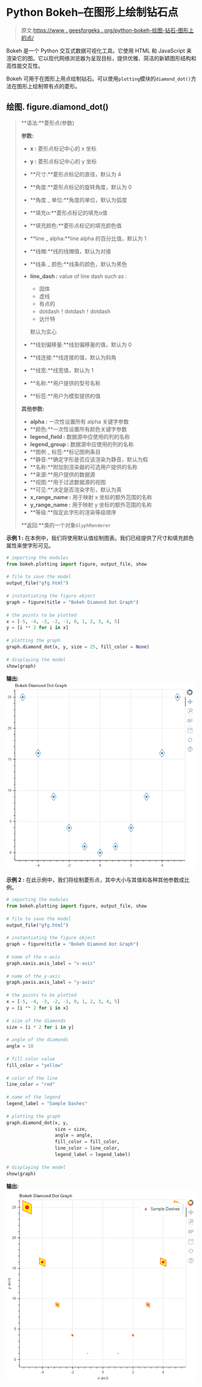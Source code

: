 # Python Bokeh–在图形上绘制钻石点

> 原文:[https://www . geesforgeks . org/python-bokeh-绘图-钻石-图形上的点/](https://www.geeksforgeeks.org/python-bokeh-plotting-diamond-dots-on-a-graph/)

Bokeh 是一个 Python 交互式数据可视化工具。它使用 HTML 和 JavaScript 来渲染它的图。它以现代网络浏览器为呈现目标，提供优雅、简洁的新颖图形结构和高性能交互性。

Bokeh 可用于在图形上用点绘制钻石。可以使用`plotting`模块的`diamond_dot()`方法在图形上绘制带有点的菱形。

## 绘图. figure.diamond_dot()

> **语法:**菱形点(参数)
> 
> **参数:**
> 
> *   **x :** 菱形点标记中心的 x 坐标
> *   **y :** 菱形点标记中心的 y 坐标
> *   **尺寸:**菱形点标记的直径，默认为 4
> *   **角度:**菱形点标记的旋转角度，默认为 0
> *   **角度 _ 单位:**角度的单位，默认为弧度
> *   **填充α:**菱形点标记的填充α值
> *   **填充颜色:**菱形点标记的填充颜色值
> *   **line _ alpha:**line alpha 的百分比值，默认为 1
> *   **线帽:**线的线帽值，默认为对接
> *   **线条 _ 颜色:**线条的颜色，默认为黑色
> *   **line_dash :** value of line dash such as :
>     *   固体
>     *   虚线
>     *   有点的
>     *   dotdash！dotdash！dotdash
>     *   达什特
>     
>     默认为实心
>     
>     
> *   **线划偏移量:**线划偏移量的值，默认为 0
> *   **线连接:**线连接的值，默认为斜角
> *   **线宽:**线宽值，默认为 1
> *   **名称:**用户提供的型号名称
> *   **标签:**用户为模型提供的值
> 
> **其他参数:**
> 
> *   **alpha :** 一次性设置所有 alpha 关键字参数
> *   **颜色:**一次性设置所有颜色关键字参数
> *   **legend_field :** 数据源中应使用的列的名称
> *   **legend_group :** 数据源中应使用的列的名称
> *   **图例 _ 标签:**标记图例条目
> *   **静音:**确定字形是否应该渲染为静音，默认为假
> *   **名称:**附加到渲染器的可选用户提供的名称
> *   **来源:**用户提供的数据源
> *   **视图:**用于过滤数据源的视图
> *   **可见:**决定是否渲染字形，默认为真
> *   **x_range_name :** 用于映射 x 坐标的额外范围的名称
> *   **y_range_name :** 用于映射 y 坐标的额外范围的名称
> *   **等级:**指定此字形的渲染等级顺序
> 
> **返回:**类的一个对象`GlyphRenderer`

**示例 1 :** 在本例中，我们将使用默认值绘制图表。我们已经提供了尺寸和填充颜色属性来使字形可见。

```py
# importing the modules
from bokeh.plotting import figure, output_file, show

# file to save the model
output_file("gfg.html")

# instantiating the figure object
graph = figure(title = "Bokeh Diamond Dot Graph")

# the points to be plotted
x = [-5, -4, -3, -2, -1, 0, 1, 2, 3, 4, 5]
y = [i ** 2 for i in x]

# plotting the graph
graph.diamond_dot(x, y, size = 25, fill_color = None)

# displaying the model
show(graph)
```

**输出:**
![](img/411dc6ae1cb7400f6e44953979a0c046.png)

**示例 2 :** 在此示例中，我们将绘制菱形点，其中大小与其值和各种其他参数成比例。

```py
# importing the modules
from bokeh.plotting import figure, output_file, show

# file to save the model
output_file("gfg.html")

# instantiating the figure object
graph = figure(title = "Bokeh Diamond Dot Graph")

# name of the x-axis
graph.xaxis.axis_label = "x-axis"

# name of the y-axis
graph.yaxis.axis_label = "y-axis"

# the points to be plotted
x = [-5, -4, -3, -2, -1, 0, 1, 2, 3, 4, 5]
y = [i ** 2 for i in x]

# size of the diamonds
size = [i * 2 for i in y]

# angle of the diamonds
angle = 10

# fill color value
fill_color = "yellow"

# color of the line
line_color = "red"

# name of the legend
legend_label = "Sample Dashes"

# plotting the graph
graph.diamond_dot(x, y,
                  size = size,
                  angle = angle,
                  fill_color = fill_color,
                  line_color = line_color,
                  legend_label = legend_label)

# displaying the model
show(graph)
```

**输出:**
![](img/ac1e58fd7fdabc808f08c0f64a9a6fee.png)